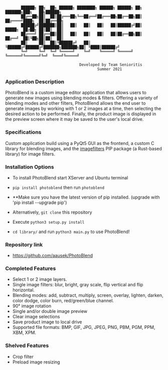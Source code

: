 ```
       ██████╗ ██╗  ██╗ ██████╗ ████████╗ ██████╗ ██████╗ ██╗     ███████╗███╗   ██╗██████╗ 
       ██╔══██╗██║  ██║██╔═══██╗╚══██╔══╝██╔═══██╗██╔══██╗██║     ██╔════╝████╗  ██║██╔══██╗
       ██████╔╝███████║██║   ██║   ██║   ██║   ██║██████╔╝██║     █████╗  ██╔██╗ ██║██║  ██║
       ██╔═══╝ ██╔══██║██║   ██║   ██║   ██║   ██║██╔══██╗██║     ██╔══╝  ██║╚██╗██║██║  ██║
       ██║     ██║  ██║╚██████╔╝   ██║   ╚██████╔╝██████╔╝███████╗███████╗██║ ╚████║██████╔╝
       ╚═╝     ╚═╝  ╚═╝ ╚═════╝    ╚═╝    ╚═════╝ ╚═════╝ ╚══════╝╚══════╝╚═╝  ╚═══╝╚═════╝
      
                                 Developed by Team Senioritis
                                         Summer 2021
```

### Application Description

PhotoBlend is a custom image editor application that allows users to generate new images using blending modes & filters.
Offering a variety of blending modes and other filters, PhotoBlend allows the end user to generate images by working 
with 1 or 2 images at a time, then selecting the desired action to be performed. Finally, the product image is displayed
in the preview screen where it may be saved to the user's local drive. 

### Specifications
Custom application build using a PyQt5 GUI as the frontend, a custom C library for blending images, and the [imagefilters](https://github.com/gatorpazz/imagefilters) PIP package (a Rust-based library) for image filters. 

### Installation Options
- To install PhotoBlend start XServer and Ubuntu terminal
- `pip install photoblend` then run `photoblend`
- **Make sure you have the latest version of pip installed. (upgrade with 'pip install --upgrade pip')


- Alternatively, `git clone` this repository
- Execute `python3 setup.py install`
- `cd library/` and run `python3 main.py` to use PhotoBlend!

### Repository link
- https://github.com/aausek/PhotoBlend

### Completed Features
- Select 1 or 2 image layers.
- Single image filters: blur, bright, gray scale, flip vertical and flip horizontal.
- Blending modes: add, subtract, multiply, screen, overlay, lighten, darken, color dodge, color burn, 
  red/green/blue channel.
- 90° image rotation
- Single and/or double image preview
- Clear image selections
- Save product image to local drive
- Supported file formats: BMP, GIF, JPG, JPEG, PNG, PBM, PGM, PPM, XBM, XPM.

### Shelved Features
- Crop filter
- Preload image resizing




